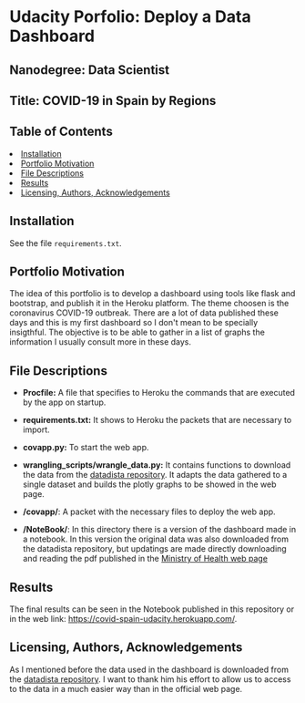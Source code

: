 # Udacity Porfolio: Deploy a Data Dashboard

## Nanodegree: Data Scientist

## Title: COVID-19 in Spain by Regions

## Table of Contents

<li><a href="#installation">Installation</a></li>
<li><a href="#project_motivation">Portfolio Motivation</a></li>
<li><a href="#file_descriptions">File Descriptions</a></li>
<li><a href="#results">Results</a></li>
<li><a href="#acknowledgements">Licensing, Authors, Acknowledgements</a></li>



 
<a id='installation'></a>
## Installation

See the file `requirements.txt`.


<a id='project_motivation'></a>
## Portfolio Motivation

The idea of this portfolio is to develop a dashboard using tools like flask and bootstrap, and publish it in the Heroku platform.
The theme choosen is the coronavirus COVID-19 outbreak. There are a lot of data published these days and this is my first dashboard so I don't mean to be specially insigthful. The objective is to be able to gather in a list of graphs the information I usually consult more in these days.

<a id='file_descriptions'></a>
## File Descriptions

* **Procfile:** A file that specifies to Heroku the commands that are executed by the app on startup. 

* **requirements.txt:** It shows to Heroku the packets that are necessary to import.

* **covapp.py:** To start the web app.

* **wrangling_scripts/wrangle_data.py:** It contains functions to download the data from the [datadista repository](https://github.com/datadista/datasets/tree/master/COVID%2019). It adapts the data gathered to a single dataset and builds the plotly graphs to be showed in the web page.

* **/covapp/**: A packet with the necessary files to deploy the web app.

* **/NoteBook/**: In this directory there is a version of the dashboard made in a notebook. In this version the original data was also downloaded from the datadista repository, but updatings are made directly downloading and reading the pdf published in the [Ministry of Health web page](https://www.mscbs.gob.es/profesionales/saludPublica/ccayes/alertasActual/nCov-China/situacionActual.htm)



<a id='results'></a>
## Results

The final results can be seen in the Notebook published in this repository or in the web link: https://covid-spain-udacity.herokuapp.com/.


<a id='acknowledgements'></a>
## Licensing, Authors, Acknowledgements

As I mentioned before the data used in the dashboard is downloaded from the [datadista repository](https://github.com/datadista/datasets/tree/master/COVID%2019). I want to thank him his effort to allow us to access to the data in a much easier way than in the official web page.
